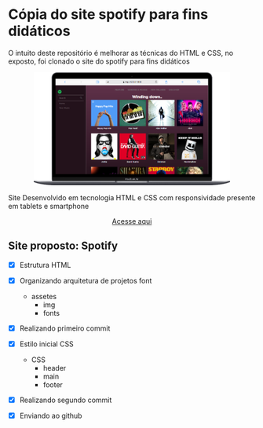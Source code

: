 # Cópia do site spotify para fins didáticos 

O intuito deste repositório é melhorar as técnicas do HTML e CSS, no exposto, foi clonado o site do spotify para fins didáticos 

<div align=center>
    <img src="./Assets/Macbook-Air.png" width=400>
</div>


Site Desenvolvido em tecnologia HTML e CSS com responsividade presente em tablets e smartphone

<div align=center>
    
[Acesse aqui](https://guime777.github.io/Replica-Spotify/)
</div>


## Site proposto: Spotify

- [x]  Estrutura HTML
- [x] Organizando arquitetura de projetos font 
    - assetes
        - img
        - fonts
- [x] Realizando primeiro commit
- [x] Estilo inicial CSS
    - CSS
        - header
        - main
        - footer
- [x] Realizando segundo commit
- [x] Enviando ao github



